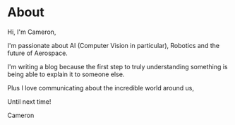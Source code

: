 # About
Hi, I'm Cameron,

I'm passionate about AI (Computer Vision in particular), Robotics and the future of Aerospace.

I'm writing a blog because the first step to truly understanding something is being able to explain it to someone else.

Plus I love communicating about the incredible world around us, 

Until next time!

Cameron
